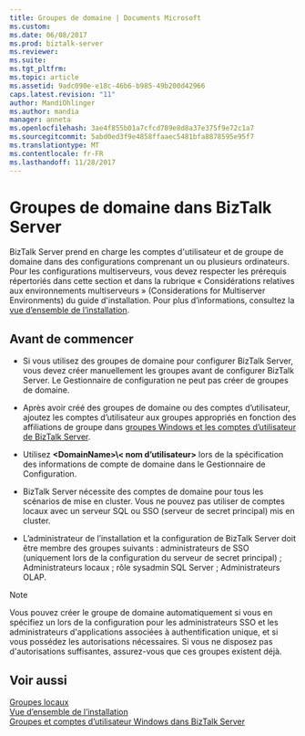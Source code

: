 ```yaml
---
title: Groupes de domaine | Documents Microsoft
ms.custom: 
ms.date: 06/08/2017
ms.prod: biztalk-server
ms.reviewer: 
ms.suite: 
ms.tgt_pltfrm: 
ms.topic: article
ms.assetid: 9adc090e-e18c-46b6-b985-49b200d42966
caps.latest.revision: "11"
author: MandiOhlinger
ms.author: mandia
manager: anneta
ms.openlocfilehash: 3ae4f855b01a7cfcd789e8d8a37e375f9e72c1a7
ms.sourcegitcommit: 5abd0ed3f9e4858ffaaec5481bfa8878595e95f7
ms.translationtype: MT
ms.contentlocale: fr-FR
ms.lasthandoff: 11/28/2017
---
```

# <a name="domain-groups-in-biztalk"></a>Groupes de domaine dans BizTalk Server
BizTalk Server prend en charge les comptes d'utilisateur et de groupe de domaine dans des configurations comprenant un ou plusieurs ordinateurs. Pour les configurations multiserveurs, vous devez respecter les prérequis répertoriés dans cette section et dans la rubrique « Considérations relatives aux environnements multiserveurs » (Considerations for Multiserver Environments) du guide d'installation. Pour plus d’informations, consultez la [vue d’ensemble de l’installation](../install-and-config-guides/biztalk-server-what-s-new-installation-configuration-and-upgrade.md).  
  
## <a name="before-you-begin"></a>Avant de commencer
-   Si vous utilisez des groupes de domaine pour configurer BizTalk Server, vous devez créer manuellement les groupes avant de configurer BizTalk Server. Le Gestionnaire de configuration ne peut pas créer de groupes de domaine.  
  
-   Après avoir créé des groupes de domaine ou des comptes d’utilisateur, ajoutez les comptes d’utilisateur aux groupes appropriés en fonction des affiliations de groupe dans [groupes Windows et les comptes d’utilisateur de BizTalk Server](../core/windows-groups-and-user-accounts-in-biztalk-server.md).  
  
-   Utilisez  **\<DomainName\>\\< nom d’utilisateur\>**  lors de la spécification des informations de compte de domaine dans le Gestionnaire de Configuration.  
  
-   BizTalk Server nécessite des comptes de domaine pour tous les scénarios de mise en cluster. Vous ne pouvez pas utiliser de comptes locaux avec un serveur SQL ou SSO (serveur de secret principal) mis en cluster.  
  
-   L’administrateur de l’installation et la configuration de BizTalk Server doit être membre des groupes suivants : administrateurs de SSO (uniquement lors de la configuration du serveur de secret principal) ; Administrateurs locaux ; rôle sysadmin SQL Server ; Administrateurs OLAP.  
  
> [!NOTE]
>  Vous pouvez créer le groupe de domaine automatiquement si vous en spécifiez un lors de la configuration pour les administrateurs SSO et les administrateurs d'applications associées à authentification unique, et si vous possédez les autorisations nécessaires. Si vous ne disposez pas d'autorisations suffisantes, assurez-vous que ces groupes existent déjà.  
  
## <a name="see-also"></a>Voir aussi  
 [Groupes locaux](../core/local-groups.md)   
 [Vue d’ensemble de l’installation](../install-and-config-guides/biztalk-server-what-s-new-installation-configuration-and-upgrade.md)   
 [Groupes et comptes d’utilisateur Windows dans BizTalk Server](../core/windows-groups-and-user-accounts-in-biztalk-server.md)